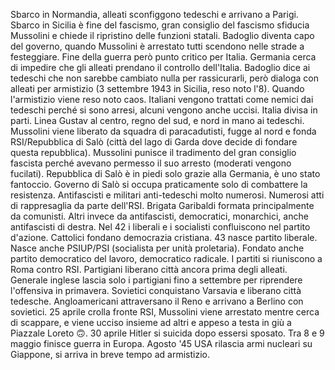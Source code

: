 Sbarco in Normandia, alleati sconfiggono tedeschi e arrivano a Parigi.
Sbarco in Sicilia è fine del fascismo, gran consiglio del fascismo sfiducia Mussolini e chiede il ripristino delle funzioni statali.
Badoglio diventa capo del governo, quando Mussolini è arrestato tutti scendono nelle strade a festeggiare.
Fine della guerra però punto critico per Italia. Germania cerca di impedire che gli alleati prendano il controllo dell'Italia.
Badoglio dice ai tedeschi che non sarebbe cambiato nulla per rassicurarli, però dialoga con alleati per armistizio (3 settembre 1943 in Sicilia, reso noto l'8). Quando l'armistizio viene reso noto caos.
Italiani vengono trattati come nemici dai tedeschi perché si sono arresi, alcuni vengono anche uccisi.
Italia divisa in parti. Linea Gustav al centro, regno del sud, e nord in mano ai tedeschi. Mussolini viene liberato da squadra di paracadutisti, fugge al nord e fonda RSI/Repubblica di Salò (città del lago di Garda dove decide di fondare questa repubblica).
Mussolini punisce il tradimento del gran consiglio fascista perché avevano permesso il suo arresto (moderati vengono fucilati). Repubblica di Salò è in piedi solo grazie alla Germania, è uno stato fantoccio. Governo di Salò si occupa praticamente solo di combattere la resistenza.
Antifascisti e militari anti-tedeschi molto numerosi. Numerosi atti di rappresaglia da parte dell'RSI.
Brigata Garibaldi formata principalmente da comunisti. Altri invece da antifascisti, democratici, monarchici, anche antifascisti di destra.
Nel 42 i liberali e i socialisti confluiscono nel partito d'azione. Cattolici fondano democrazia cristiana. 43 nasce partito liberale. Nasce anche PSIUP/PSI (socialista per unità proletaria). Fondato anche partito democratico del lavoro, democratico radicale. I partiti si riuniscono a Roma contro RSI.
Partigiani liberano città ancora prima degli alleati. Generale inglese lascia solo i partigiani fino a settembre per riprendere l'offensiva in primavera.
Sovietici conquistano Varsavia e liberano città tedesche. Angloamericani attraversano il Reno e arrivano a Berlino con sovietici. 25 aprile crolla fronte RSI, Mussolini viene arrestato mentre cerca di scappare, e viene ucciso insieme ad altri e appeso a testa in giù a Piazzale Loreto 🙃.
30 aprile Hitler si suicida dopo essersi sposato. Tra 8 e 9 maggio finisce guerra in Europa.
Agosto '45 USA rilascia armi nucleari su Giappone, si arriva in breve tempo ad armistizio.